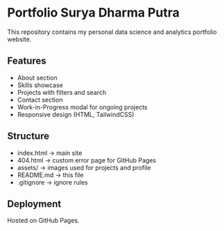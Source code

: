 # Portfolio Surya Dharma Putra

This repository contains my personal data science and analytics portfolio website.

## Features
- About section
- Skills showcase
- Projects with filters and search
- Contact section
- Work-in-Progress modal for ongoing projects
- Responsive design (HTML, TailwindCSS)

## Structure
- index.html → main site
- 404.html → custom error page for GitHub Pages
- assets/ → images used for projects and profile
- README.md → this file
- .gitignore → ignore rules

## Deployment
Hosted on GitHub Pages.


